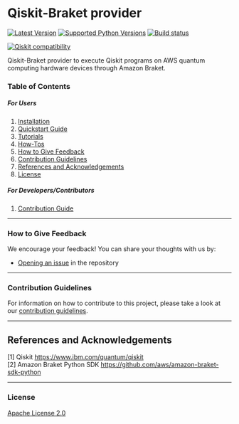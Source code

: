 # Qiskit-Braket provider

[![Latest Version](https://img.shields.io/pypi/v/qiskit-braket-provider.svg)](https://pypi.python.org/pypi/qiskit-braket-provider)
[![Supported Python Versions](https://img.shields.io/pypi/pyversions/qiskit-braket-provider.svg)](https://pypi.python.org/pypi/qiskit-braket-provider)
[![Build status](https://github.com/qiskit-community/qiskit-braket-provider/actions/workflows/test_latest_versions.yml/badge.svg?branch=main)](https://github.com/qiskit-community/qiskit-braket-provider/actions/workflows/test_latest_versions.yml)

[![Qiskit compatibility](https://img.shields.io/badge/Qiskit%20compatibility-%3E%3D0.34-blueviolet?logo=Qiskit)](https://github.com/Qiskit/qiskit/releases)


Qiskit-Braket provider to execute Qiskit programs on AWS quantum computing hardware devices through Amazon Braket.

### Table of Contents

##### For Users

1.  [Installation](https://github.com/qiskit-community/qiskit-braket-provider/blob/main/docs/installation_guide.md)
2.  [Quickstart Guide](https://github.com/qiskit-community/qiskit-braket-provider/blob/main/docs/quickstart_guide.md)
3.  [Tutorials](https://github.com/qiskit-community/qiskit-braket-provider/blob/main/docs/tutorials/)
4.  [How-Tos](https://github.com/qiskit-community/qiskit-braket-provider/blob/main/docs/how_tos/)
5.  [How to Give Feedback](#how-to-give-feedback)
6.  [Contribution Guidelines](#contribution-guidelines)
7.  [References and Acknowledgements](#references-and-acknowledgements)
8.  [License](#license)

##### For Developers/Contributors

1. [Contribution Guide](https://github.com/qiskit-community/qiskit-braket-provider/blob/main/CONTRIBUTING.md)


----------------------------------------------------------------------------------------------------

### How to Give Feedback

We encourage your feedback! You can share your thoughts with us by:
- [Opening an issue](https://github.com/qiskit-community/qiskit-braket-plugin/issues) in the repository


----------------------------------------------------------------------------------------------------

### Contribution Guidelines

For information on how to contribute to this project, please take a look at our [contribution guidelines](CONTRIBUTING.md).


----------------------------------------------------------------------------------------------------

## References and Acknowledgements
[1] Qiskit https://www.ibm.com/quantum/qiskit \
[2] Amazon Braket Python SDK https://github.com/aws/amazon-braket-sdk-python


----------------------------------------------------------------------------------------------------

### License
[Apache License 2.0](LICENSE.txt)

